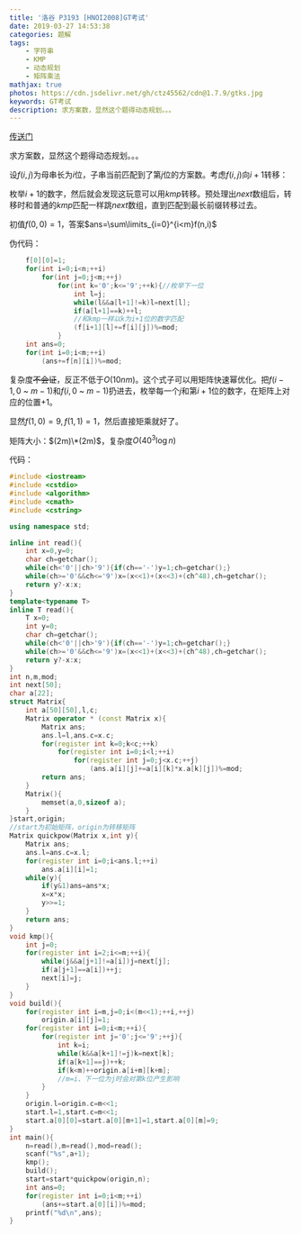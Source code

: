 ```yaml
---
title: '洛谷 P3193 [HNOI2008]GT考试'
date: 2019-03-27 14:53:38
categories: 题解
tags:
	- 字符串
	- KMP
	- 动态规划
	- 矩阵乘法
mathjax: true
photos: https://cdn.jsdelivr.net/gh/ctz45562/cdn@1.7.9/gtks.jpg
keywords: GT考试
description: 求方案数，显然这个题得动态规划。。。
---
```


[传送门](https://www.luogu.org/problemnew/show/P3193)

求方案数，显然这个题得动态规划。。。

<!--more-->

设$f(i,j)$为母串长为$i$位，子串当前匹配到了第$j$位的方案数。考虑$f(i,j)$向$i+1$转移：

枚举$i+1$的数字，然后就会发现这玩意可以用$kmp$转移。预处理出$next$数组后，转移时和普通的$kmp$匹配一样跳$next$数组，直到匹配到最长前缀转移过去。

初值$f(0,0)=1$，答案$ans=\sum\limits_{i=0}^{i<m}f(n,i)$

伪代码：

```cpp
	f[0][0]=1;
	for(int i=0;i<n;++i)
		for(int j=0;j<m;++j)
			for(int k='0';k<='9';++k){//枚举下一位
				int l=j;
				while(l&&a[l+1]!=k)l=next[l];
				if(a[l+1]==k)++l;
                //和kmp一样以k为i+1位的数字匹配
				(f[i+1][l]+=f[i][j])%=mod;
			}
	int ans=0;
	for(int i=0;i<m;++i)
		(ans+=f[n][i])%=mod;

```

复杂度~~不会证~~，反正不低于$O(10nm)$。这个式子可以用矩阵快速幂优化。把$f(i-1,0$ ~ $m-1)$和$f(i,0$ ~ $m-1)$扔进去，枚举每一个$j$和第$i+1$位的数字，在矩阵上对应的位置$+1$。

显然$f(1,0)=9,f(1,1)=1$，然后直接矩乘就好了。

矩阵大小：$(2m)\*(2m)$，复杂度$O(40^3\log n)$

代码：

```cpp
#include <iostream>
#include <cstdio>
#include <algorithm>
#include <cmath>
#include <cstring>

using namespace std;

inline int read(){
    int x=0,y=0;
    char ch=getchar();
    while(ch<'0'||ch>'9'){if(ch=='-')y=1;ch=getchar();}
    while(ch>='0'&&ch<='9')x=(x<<1)+(x<<3)+(ch^48),ch=getchar();
    return y?-x:x;
}
template<typename T>
inline T read(){
    T x=0;
    int y=0;
    char ch=getchar();
    while(ch<'0'||ch>'9'){if(ch=='-')y=1;ch=getchar();}
    while(ch>='0'&&ch<='9')x=(x<<1)+(x<<3)+(ch^48),ch=getchar();
    return y?-x:x;
}
int n,m,mod;
int next[50];
char a[22];
struct Matrix{
    int a[50][50],l,c;
    Matrix operator * (const Matrix x){
        Matrix ans;
        ans.l=l,ans.c=x.c;
        for(register int k=0;k<c;++k)
            for(register int i=0;i<l;++i)
                for(register int j=0;j<x.c;++j)
                    (ans.a[i][j]+=a[i][k]*x.a[k][j])%=mod;
        return ans;
    }
    Matrix(){
        memset(a,0,sizeof a);
    }
}start,origin;
//start为初始矩阵，origin为转移矩阵
Matrix quickpow(Matrix x,int y){
    Matrix ans;
    ans.l=ans.c=x.l;
    for(register int i=0;i<ans.l;++i)
        ans.a[i][i]=1;
    while(y){
        if(y&1)ans=ans*x;
        x=x*x;
        y>>=1;
    }
    return ans;
}
void kmp(){
    int j=0;
    for(register int i=2;i<=m;++i){
        while(j&&a[j+1]!=a[i])j=next[j];
        if(a[j+1]==a[i])++j;
        next[i]=j;
    }
}
void build(){
    for(register int i=m,j=0;i<(m<<1);++i,++j)
        origin.a[i][j]=1;
    for(register int i=0;i<m;++i){
        for(register int j='0';j<='9';++j){
            int k=i;
            while(k&&a[k+1]!=j)k=next[k];
            if(a[k+1]==j)++k;
            if(k<m)++origin.a[i+m][k+m];
            //m=i、下一位为j时会对第k位产生影响
        }
    }
    origin.l=origin.c=m<<1;
    start.l=1,start.c=m<<1;
    start.a[0][0]=start.a[0][m+1]=1,start.a[0][m]=9;
}
int main(){
    n=read(),m=read(),mod=read();	
    scanf("%s",a+1);
    kmp();
    build();
    start=start*quickpow(origin,n);
    int ans=0;
    for(register int i=0;i<m;++i)
        (ans+=start.a[0][i])%=mod;
    printf("%d\n",ans);
}


```

